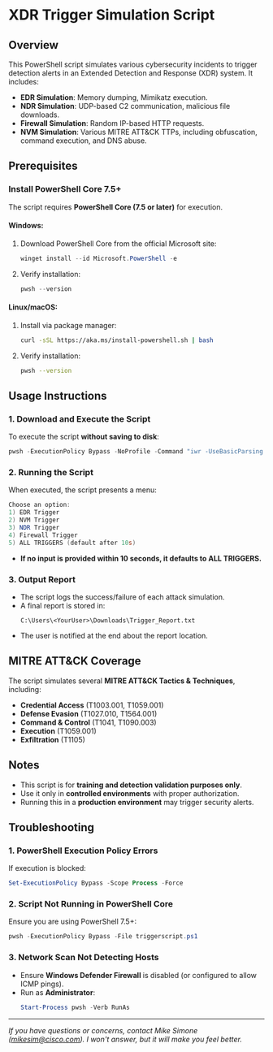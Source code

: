 


# XDR Trigger Simulation Script

## Overview
This PowerShell script simulates various cybersecurity incidents to trigger detection alerts in an Extended Detection and Response (XDR) system. It includes:

- **EDR Simulation**: Memory dumping, Mimikatz execution.
- **NDR Simulation**: UDP-based C2 communication, malicious file downloads.
- **Firewall Simulation**: Random IP-based HTTP requests.
- **NVM Simulation**: Various MITRE ATT&CK TTPs, including obfuscation, command execution, and DNS abuse.

## Prerequisites
### Install PowerShell Core 7.5+
The script requires **PowerShell Core (7.5 or later)** for execution.

#### Windows:
1. Download PowerShell Core from the official Microsoft site:
   ```powershell
   winget install --id Microsoft.PowerShell -e
   ```
2. Verify installation:
   ```powershell
   pwsh --version
   ```

#### Linux/macOS:
1. Install via package manager:
   ```sh
   curl -sSL https://aka.ms/install-powershell.sh | bash
   ```
2. Verify installation:
   ```sh
   pwsh --version
   ```

## Usage Instructions
### 1. Download and Execute the Script
To execute the script **without saving to disk**:
```powershell
pwsh -ExecutionPolicy Bypass -NoProfile -Command "iwr -UseBasicParsing 'https://raw.githubusercontent.com/xdrinc/xdr_triggers/main/triggerscript.ps1' | iex"
```

### 2. Running the Script
When executed, the script presents a menu:
```powershell
Choose an option:
1) EDR Trigger
2) NVM Trigger
3) NDR Trigger
4) Firewall Trigger
5) ALL TRIGGERS (default after 10s)
```

- **If no input is provided within 10 seconds, it defaults to ALL TRIGGERS.**

### 3. Output Report
- The script logs the success/failure of each attack simulation.
- A final report is stored in:
  ```
  C:\Users\<YourUser>\Downloads\Trigger_Report.txt
  ```
- The user is notified at the end about the report location.

## MITRE ATT&CK Coverage
The script simulates several **MITRE ATT&CK Tactics & Techniques**, including:
- **Credential Access** (T1003.001, T1059.001)
- **Defense Evasion** (T1027.010, T1564.001)
- **Command & Control** (T1041, T1090.003)
- **Execution** (T1059.001)
- **Exfiltration** (T1105)

## Notes
- This script is for **training and detection validation purposes only**.
- Use it only in **controlled environments** with proper authorization.
- Running this in a **production environment** may trigger security alerts.

## Troubleshooting
### 1. PowerShell Execution Policy Errors
If execution is blocked:
```powershell
Set-ExecutionPolicy Bypass -Scope Process -Force
```

### 2. Script Not Running in PowerShell Core
Ensure you are using PowerShell 7.5+:
```powershell
pwsh -ExecutionPolicy Bypass -File triggerscript.ps1
```

### 3. Network Scan Not Detecting Hosts
- Ensure **Windows Defender Firewall** is disabled (or configured to allow ICMP pings).
- Run as **Administrator**:
  ```powershell
  Start-Process pwsh -Verb RunAs
  ```

---
_If you have questions or concerns, contact Mike Simone (mikesim@cisco.com). I won't answer, but it will make you feel better._

